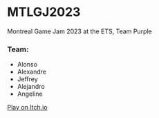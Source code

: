 # MTLGJ2023
Montreal Game Jam 2023 at the ETS, Team Purple

### Team:
- Alonso
- Alexandre
- Jeffrey
- Alejandro
- Angeline

[Play on Itch.io](https://silvermagix.itch.io/pompeii-run)